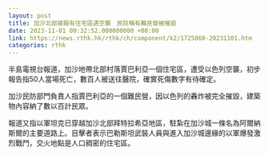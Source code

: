 ```yaml
---
layout: post
title: 加沙北部據報有住宅區遇空襲　民防稱有難民營被摧毀
date: 2023-11-01 00:32:52.000000000 +08:00
link: https://news.rthk.hk/rthk/ch/component/k2/1725860-20231101.htm
categories: rthk
---
```


半島電視台報道，加沙地帶北部村落賈巴利亞一個住宅區，遭受以色列空襲，初步報告指50人當場死亡，數百人被送往醫院，確實死傷數字有待確定。

加沙民防部門負責人指賈巴利亞的一個難民營，因以色列的轟炸被完全摧毀，建築物內容納了數以百計民眾。

報道又指以軍坦克已穿越加沙北部拜特拉希亞地區，駐紮在加沙城一條名為阿爾納斯爾的主要道路上。目擊者表示巴勒斯坦武裝人員與進入加沙城邊緣的以軍爆發激烈戰鬥，交火地點是人口稠密的住宅區。

